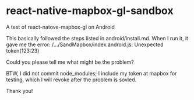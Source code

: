 # react-native-mapbox-gl-sandbox
A test of react-natove-mapbox-gl on Android

This basically followed the steps listed in android/install.md. When I run it, it gave me the error:
  /.../SandMapbox/index.android.js: Unexpected token(123:23)
  
Could you please tell me what might be the problem?

BTW, I did not commit node_modules; I include my token at mapbox for testing, which I will revoke after the problem is sovled.

Thank you!
